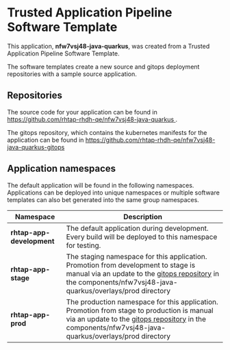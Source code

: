 # Trusted Application Pipeline Software Template

This application, **nfw7vsj48-java-quarkus**, was created from a Trusted Application Pipeline Software Template.

The software templates create a new source and gitops deployment repositories with a sample source application. 

## Repositories

The source code for your application can be found in [https://github.com/rhtap-rhdh-qe/nfw7vsj48-java-quarkus ](https://github.com/rhtap-rhdh-qe/nfw7vsj48-java-quarkus ).
 
The gitops repository, which contains the kubernetes manifests for the application can be found in 
[https://github.com/rhtap-rhdh-qe/nfw7vsj48-java-quarkus-gitops ](https://github.com/rhtap-rhdh-qe/nfw7vsj48-java-quarkus-gitops ) 

## Application namespaces 

The default application will be found in the following namespaces. Applications can be deployed into unique namespaces or multiple software templates can also bet generated into the same group namespaces.  

|  Namespace   |  Description   |  
| -------- | -------- |   
| **rhtap-app-development** | The default application during development. Every build will be deployed to this namespace for testing. | 
| **rhtap-app-stage** | The staging namespace for this application. Promotion from development to stage is manual via an update to the [gitops repository](https://github.com/rhtap-rhdh-qe/nfw7vsj48-java-quarkus-gitops ) in the components/nfw7vsj48-java-quarkus/overlays/prod directory |  
| **rhtap-app-prod** | The production namespace for this application. Promotion from stage to production is manual via an update to the [gitops repository](https://github.com/rhtap-rhdh-qe/nfw7vsj48-java-quarkus-gitops ) in the components/nfw7vsj48-java-quarkus/overlays/prod directory | 